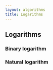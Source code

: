 ```yaml
---
layout: algorithms
title: Logarithms
---
```


## Logarithms

### Binary logarithm

### Natural logarithm